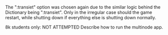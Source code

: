 The ":transiet" option was chosen again due to the similar logic behind the Dictionary being ":transiet". Only in the irregular case should the game restart, while shutting down if everything else is shutting down normally.

8k students only:
NOT ATTEMPTED
Describe how to run the multinode app.
